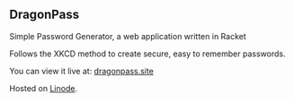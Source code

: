 ## DragonPass

Simple Password Generator, a web application written in Racket

Follows the XKCD method to create secure, easy to remember passwords. 

You can view it live at: [dragonpass.site](http://74.207.227.49/)

Hosted on [Linode](https://www.linode.com/).
